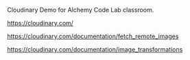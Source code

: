 Cloudinary Demo for Alchemy Code Lab classroom.

https://cloudinary.com/

https://cloudinary.com/documentation/fetch_remote_images

https://cloudinary.com/documentation/image_transformations